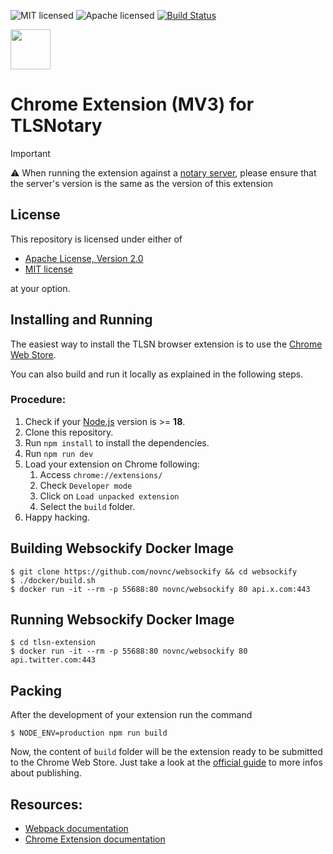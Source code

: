 ![MIT licensed][mit-badge]
![Apache licensed][apache-badge]
[![Build Status][actions-badge]][actions-url]

[mit-badge]: https://img.shields.io/badge/license-MIT-blue.svg
[apache-badge]: https://img.shields.io/github/license/saltstack/salt
[actions-badge]: https://github.com/tlsnotary/tlsn-extension/actions/workflows/build.yaml/badge.svg
[actions-url]: https://github.com/tlsnotary/tlsn-extension/actions?query=workflow%3Abuild+branch%3Amain++

<img src="src/assets/img/icon-128.png" width="64"/>

# Chrome Extension (MV3) for TLSNotary

> [!IMPORTANT]
> ⚠️ When running the extension against a [notary server](https://github.com/tlsnotary/tlsn/tree/dev/notary-server), please ensure that the server's version is the same as the version of this extension

## License
This repository is licensed under either of

- [Apache License, Version 2.0](http://www.apache.org/licenses/LICENSE-2.0)
- [MIT license](http://opensource.org/licenses/MIT)

at your option.


## Installing and Running

The easiest way to install the TLSN browser extension is to use the [Chrome Web Store](https://chromewebstore.google.com/detail/tlsn-extension/gcfkkledipjbgdbimfpijgbkhajiaaph).

You can also build and run it locally as explained in the following steps.

### Procedure:

1. Check if your [Node.js](https://nodejs.org/) version is >= **18**.
2. Clone this repository.
3. Run `npm install` to install the dependencies.
4. Run `npm run dev`
5. Load your extension on Chrome following:
   1. Access `chrome://extensions/`
   2. Check `Developer mode`
   3. Click on `Load unpacked extension`
   4. Select the `build` folder.
6. Happy hacking.

## Building Websockify Docker Image
```
$ git clone https://github.com/novnc/websockify && cd websockify
$ ./docker/build.sh
$ docker run -it --rm -p 55688:80 novnc/websockify 80 api.x.com:443
```

## Running Websockify Docker Image
```
$ cd tlsn-extension
$ docker run -it --rm -p 55688:80 novnc/websockify 80 api.twitter.com:443
```

## Packing

After the development of your extension run the command

```
$ NODE_ENV=production npm run build
```

Now, the content of `build` folder will be the extension ready to be submitted to the Chrome Web Store. Just take a look at the [official guide](https://developer.chrome.com/webstore/publish) to more infos about publishing.

## Resources:

- [Webpack documentation](https://webpack.js.org/concepts/)
- [Chrome Extension documentation](https://developer.chrome.com/extensions/getstarted)

